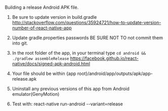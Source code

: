 Building a release Android APK file.

1) Be sure to update version in build.gradle
http://stackoverflow.com/questions/35924721/how-to-update-version-number-of-react-native-app

2) Update gradle.properties passwords BE SURE NOT TO not commit them into git.

3) In the root folder of the app, in your terminal type
`cd android && ./gradlew assembleRelease`
https://facebook.github.io/react-native/docs/signed-apk-android.html

4) Your file should be within {app root}/android/app/outputs/apk/app-release.apk

5) Uninstall any previous versions of this app from Android emulator(GenyMotion)

6) Test with: react-native run-android --variant=release
